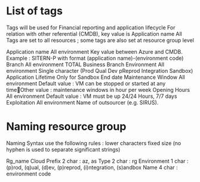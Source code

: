 # List of tags

Tags will be used for Financial reporting and application lifecycle
For relation with other referential (CMDB), key value is Application name
All Tags are set to all resources ; some tags are also set at resource group level

Application name        All environment     Key value between Azure and CMDB. Example : SITERN-P with format (application name)-(environment code)
Branch                  All environment     TOTAL Business Branch
Environment             All environment     Single character (Prod Qual Dev pReprod Integration Sandbox)
Application Lifetime    Only for Sandbox    End date
Maintenance Window      All environment     Default value : VM can be stopped or started at any timeOther value : maintenance windows in hour per week
Opening Hours           All environment     Default value : VM must be up 24/24 Hours, 7/7 days
Exploitation            All environment     Name of outsourcer (e.g. SIRUS).

# Naming resource group

Naming Syntax use the following rules :
    lower characters
    fixed size (no hyphen is used to separate significant strings)

Rg_name
    Cloud Prefix    2 char  : az, as
    Type            2 char  : rg
    Environment     1 char  : (p)rod, (q)ual, (d)ev, (p)reprod, (i)ntegration, (s)andbox
    Name            4 char  : environment code
